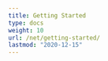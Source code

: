 ```yaml
---
title: Getting Started
type: docs
weight: 10
url: /net/getting-started/
lastmod: "2020-12-15"
---
```



